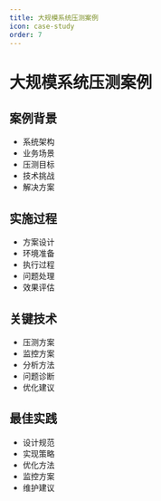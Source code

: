 ```yaml
---
title: 大规模系统压测案例
icon: case-study
order: 7
---
```


# 大规模系统压测案例

## 案例背景
- 系统架构
- 业务场景
- 压测目标
- 技术挑战
- 解决方案

## 实施过程
- 方案设计
- 环境准备
- 执行过程
- 问题处理
- 效果评估

## 关键技术
- 压测方案
- 监控方案
- 分析方法
- 问题诊断
- 优化建议

## 最佳实践
- 设计规范
- 实现策略
- 优化方法
- 监控方案
- 维护建议
